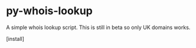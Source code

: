 py-whois-lookup
===============
A simple whois lookup script. This is still in beta so only UK domains works.

[install]
